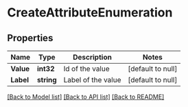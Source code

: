 # CreateAttributeEnumeration

## Properties
Name | Type | Description | Notes
------------ | ------------- | ------------- | -------------
**Value** | **int32** | Id of the value | [default to null]
**Label** | **string** | Label of the value | [default to null]

[[Back to Model list]](../README.md#documentation-for-models) [[Back to API list]](../README.md#documentation-for-api-endpoints) [[Back to README]](../README.md)

